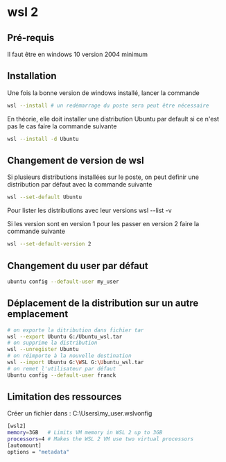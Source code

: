 # wsl 2

## Pré-requis

Il faut être en windows 10 version 2004 minimum

## Installation

Une fois la bonne version de windows installé, lancer la commande

```bash
wsl --install # un redémarrage du poste sera peut être nécessaire
```

En théorie, elle doit installer une distribution Ubuntu par default
si ce n'est pas le cas faire la commande suivante

```bash
wsl --install -d Ubuntu
```

## Changement de version de wsl

Si plusieurs distributions installées sur le poste,
on peut definir une distribution par défaut avec la commande suivante

```bash
wsl --set-default Ubuntu
```

Pour lister les distributions avec leur versions
wsl --list -v

Si les version sont en version 1 pour les passer en version 2
faire la commande suivante

```bash
wsl --set-default-version 2
```
## Changement du user par défaut

```bash
ubuntu config --default-user my_user
```

## Déplacement de la distribution sur un autre emplacement

```bash
# on exporte la ditribution dans fichier tar
wsl --export Ubuntu G:/Ubuntu_wsl.tar
# on supprime la distribution
wsl --unregister Ubuntu
# on réimporte à la nouvelle destination
wsl --import Ubuntu G:\WSL G:\Ubuntu_wsl.tar
# on remet l'utilisateur par défaut
Ubuntu config --default-user franck
```

## Limitation des ressources 
Créer un fichier dans : C:\Users\my_user\.wslvonfig

```bash
[wsl2]
memory=3GB   # Limits VM memory in WSL 2 up to 3GB
processors=4 # Makes the WSL 2 VM use two virtual processors
[automount]
options = "metadata"
```
